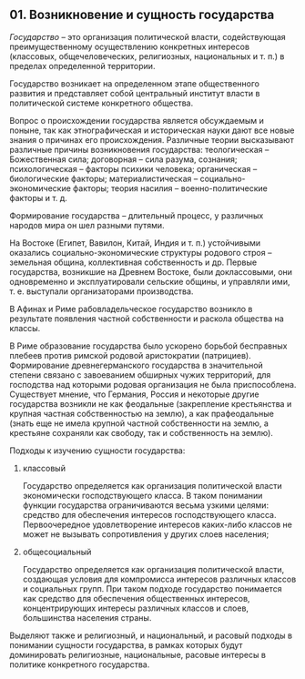 ﻿## 01. Возникновение и сущность государства

*Государство* – это организация политической власти, содействующая
преимущественному осуществлению конкретных интересов (классовых,
общечеловеческих, религиозных, национальных и т. п.) в пределах определенной
территории.

Государство возникает на определенном этапе общественного развития
и представляет собой центральный институт власти в политической системе
конкретного общества.

Вопрос о происхождении государства является обсуждаемым и поныне, так как
этнографическая и историческая науки дают все новые знания о причинах его
происхождения. Различные теории высказывают различные причины возникновения
государства: теологическая – Божественная сила; договорная – сила разума,
сознания; психологическая – факторы психики человека; органическая –
биологические факторы; материалистическая – социально-экономические факторы;
теория насилия – военно-политические факторы и т. д.

Формирование государства – длительный процесс, у различных народов мира
он шел разными путями.

На Востоке (Египет, Вавилон, Китай, Индия и т. п.) устойчивыми оказались
социально-экономические структуры родового строя – земельная община,
коллективная собственность и др. Первые государства, возникшие на Древнем
Востоке, были доклассовыми, они одновременно и эксплуатировали сельские общины,
и управляли ими, т. е. выступали организаторами производства.

В Афинах и Риме рабовладельческое государство возникло в результате появления
частной собственности и раскола общества на классы.

В Риме образование государства было ускорено борьбой бесправных плебеев
против римской родовой аристократии (патрициев). Формирование древнегерманского
государства в значительной степени связано с завоеванием обширных чужих
территорий, для господства над которыми родовая организация не была
приспособлена. Существует мнение, что Германия, Россия и некоторые другие
государства возникли не как феодальные (закрепление крестьянства и крупная
частная собственностью на землю), а как прафеодальные (знать еще не имела
крупной частной собственности на землю, а крестьяне сохраняли как свободу,
так и собственность на землю).

Подходы к изучению сущности государства:

1.  классовый
	
	Государство определяется как организация политической власти экономически
	господствующего класса. В таком понимании функции государства
	ограничиваются весьма узкими целями: средство для обеспечения интересов
	господствующего класса. Первоочередное удовлетворение интересов каких-либо
	классов не может не вызывать сопротивления у других слоев населения;
	
2.  общесоциальный

	Государство определяется как организация политической власти, создающая
	условия для компромисса интересов различных классов и социальных групп.
	При таком подходе государство понимается как средство для обеспечения
	общественных интересов, концентрирующих интересы различных классов и слоев,
	большинства населения страны.

Выделяют также и религиозный, и национальный, и расовый подходы в понимании
сущности государства, в рамках которых будут доминировать религиозные,
национальные, расовые интересы в политике конкретного государства.

